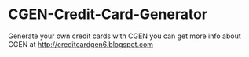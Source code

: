 # CGEN-Credit-Card-Generator
Generate your own credit cards with CGEN
you can get more info about CGEN at
http://creditcardgen6.blogspot.com
